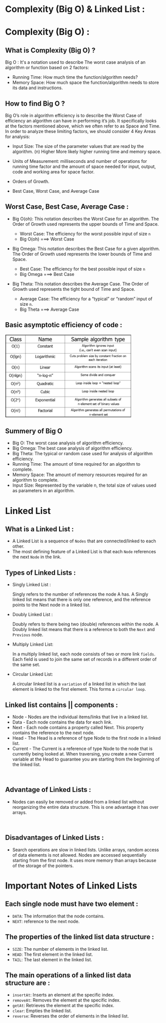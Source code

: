 # Complexity (Big O) & Linked List :

# Complexity (Big O) :

## What is Complexity (Big O) ?

Big O : It's a notation used to describe The worst case analysis of an algorithm or function based on 2 factors:

- Running Time: How much time the function/algorithm needs?
- Memory Space: How much space the function/algorithm needs to store its data and instructions.

## How to find Big O ?

Big O’s role in algorithm efficiency is to describe the Worst Case of efficiency an algorithm can have in performing it’s job. It specifically looks at the factors mentioned above, which we often refer to as Space and Time. In order to analyze these limiting factors, we should consider 4 Key Areas for analysis:

- Input Size: The size of the parameter values that are read by the algorithm. (n) Higher More likely higher running time and memory space.

- Units of Measurement: milliseconds and number of operations for running time factor and the amount of space needed for input, output, code and working area for space factor.

- Orders of Growth.

- Best Case, Worst Case, and Average Case

## Worst Case, Best Case, Average Case :

- Big O(oh): This notation describes the Worst Case for an algorithm. The Order of Growth used represents the upper bounds of Time and Space.
    - Worst Case: The efficiency for the worst possible input of size `n`
    - Big O(oh) ===> Worst Case

- Big Omega: This notation describes the Best Case for a given algorithm. The Order of Growth used represents the lower bounds of Time and Space.
    - Best Case: The efficiency for the best possible input of size `n`
    - Big Omega ===> Best Case

- Big Theta: This notation describes the Average Case. The Order of Growth used represents the tight bound of Time and Space.
    - Average Case: The efficiency for a “typical” or “random” input of size `n`.
    - Big Theta ===> Average Case

## Basic asymptotic efficiency of code :

![efficiency of code using Big O](./assets/BigO.png)

## Summery of Big O

- Big O: The worst case analysis of algorithm efficiency.
- Big Omega: The best case analysis of algorithm efficiency.
- Big Theta: The typical or random case used for analysis of algorithm efficiency.
- Running Time: The amount of time required for an algorithm to complete.
- Memory Space: The amount of memory resources required for an algorithm to complete.
- Input Size: Represented by the variable n, the total size of values used as parameters in an algorithm.
    

# Linked List
## What is a Linked List :

- A Linked List is a sequence of `Nodes` that are connected/linked to each other.
- The most defining feature of a Linked List is that each `Node` references the next `Node` in the link.

## Types of Linked Lists :

- Singly Linked List :

    Singly refers to the number of references the node A has. A Singly linked list means that there is only one reference, and the reference points to the Next node in a linked list.

- Doubly Linked List :

    Doubly refers to there being two (double) references within the node. A Doubly linked list means that there is a reference to both the `Next` and `Previous` node.

- Multiply Linked List:

    In a multiply linked list, each node consists of two or more link `fields`. Each field is used to join the same set of records in a different order of the same set.

- Circular Linked List:

    A circular linked list is a `variation` of a linked list in which the last element is linked to the first element. This forms a `circular loop`.

## Linked list contains || components :

- Node - Nodes are the individual items/links that live in a linked list. 
- Data - Each node contains the data for each link.
- Next - Each node contains a property called Next. This property contains the reference to the next node.
- Head - The Head is a reference of type Node to the first node in a linked list.
- Current - The Current is a reference of type Node to the node that is currently being looked at. When traversing, you create a new Current variable at the Head to guarantee you are starting from the beginning of the linked list.


<br/>

## Advantage of Linked Lists :

- Nodes can easily be removed or added from a linked list without reorganizing the entire data structure. This is one advantage it has over arrays.

<br/>

## Disadvantages of Linked Lists :

- Search operations are slow in linked lists. Unlike arrays, random access of data elements is not allowed. Nodes are accessed sequentially starting from the first node. It uses more memory than arrays because of the storage of the pointers.

# Important Notes of Linked Lists


## Each single node must have two element :

- `DATA`: The information that the node contains.
- `NEXT`: reference to the next node.

## The properties of the linked list data structure :

- `SIZE`: The number of elements in the linked list.
- `HEAD`: The first element in the linked list.
- `TAIL`: The last element in the linked list.

## The main operations of a linked list data structure are :

- `insertAt`: Inserts an element at the specific index.
- `removeAt`: Removes the element at the specific index.
- `getAt`: Retrieves the element at the specific index.
- `clear`: Empties the linked list.
- `reverse`: Reverses the order of elements in the linked list.